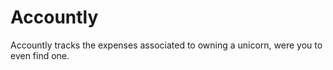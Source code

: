 # Accountly

Accountly tracks the expenses associated to owning a unicorn, were you to even find one.
